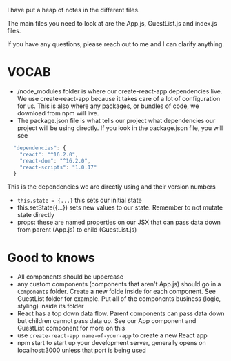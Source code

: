 I have put a heap of notes in the different files.

The main files you need to look at are the App.js, GuestList.js and index.js files.

If you have any questions, please reach out to me and I can clarify anything.

# VOCAB
* /node_modules folder is where our create-react-app dependencies live. We use create-react-app because it takes care of a lot of configuration for us. This is also where any packages, or bundles of code, we download from npm will live.
* The package.json file is what tells our project what dependencies our project will be using directly. If you look in the package.json file, you will see
```javascript
  "dependencies": {
    "react": "^16.2.0",
    "react-dom": "^16.2.0",
    "react-scripts": "1.0.17"
  }
  ```
  This is the dependencies we are directly using and their version numbers
  * `this.state = {...}` this sets our initial state
  * this.setState({...}) sets new values to our state. Remember to not mutate state directly
  * props: these are named properties on our JSX that can pass data down from parent (App.js) to child (GuestList.js)

# Good to knows
* All components should be uppercase
* any custom components (components that aren't App.js) should go in a `Components` folder. Create a new folde inside for each component. See GuestList folder for example. Put all of the components business (logic, styling) inside its folder
* React has a top down data flow. Parent components can pass data down but children cannot pass data up. See our App component and GuestList component for more on this
* use `create-react-app name-of-your-app` to create a new React app
* npm start to start up your development server, generally opens on localhost:3000 unless that port is being used